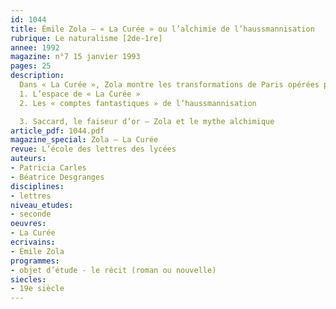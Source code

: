 ```yaml
---
id: 1044
title: Émile Zola – « La Curée » ou l’alchimie de l’haussmannisation
rubrique: Le naturalisme [2de-1re]
annee: 1992
magazine: n°7 15 janvier 1993
pages: 25
description: 
  Dans « La Curée », Zola montre les transformations de Paris opérées par Haussmann…
  1. L’espace de « La Curée »
  2. Les « comptes fantastiques » de l’haussmannisation

  3. Saccard, le faiseur d’or – Zola et le mythe alchimique
article_pdf: 1044.pdf
magazine_special: Zola – La Curée
revue: L’école des lettres des lycées
auteurs:
- Patricia Carles
- Béatrice Desgranges
disciplines:
- lettres
niveau_etudes:
- seconde
oeuvres:
- La Curée
ecrivains:
- Émile Zola
programmes:
- objet d’étude - le récit (roman ou nouvelle)
siecles:
- 19e siècle
---
```

